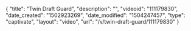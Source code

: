 {
    "title": "Twin Draft Guard",
    "description": "",
    "videoid": "111179830",
    "date_created": "1502923269",
    "date_modified": "1504247457",
    "type": "captivate",
    "layout": "video",
    "url": "\/v\/twin-draft-guard\/111179830"
}